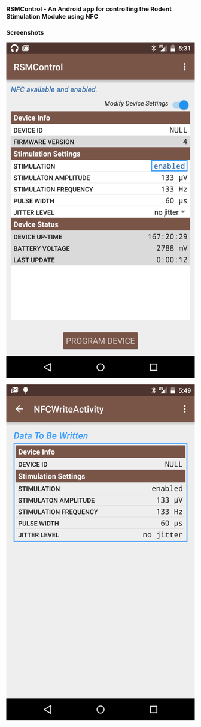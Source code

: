 ### RSMControl - An Android app for controlling the Rodent Stimulation Moduke using NFC

### Screenshots

![Main Interface](Graphics/AndroidAppScreenshot.png)


![Programming Interface](Graphics/AndroidAppScreenshot2.png)

